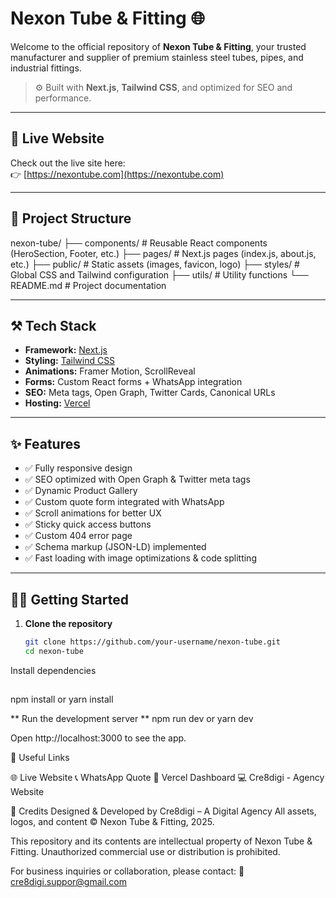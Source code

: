 # Nexon Tube & Fitting 🌐

Welcome to the official repository of **Nexon Tube & Fitting**, your trusted manufacturer and supplier of premium stainless steel tubes, pipes, and industrial fittings.

> ⚙️ Built with **Next.js**, **Tailwind CSS**, and optimized for SEO and performance.

---

## 🚀 Live Website
Check out the live site here:  
👉 [https://nexontube.com](https://nexontube.com)

---

## 📂 Project Structure

nexon-tube/
├── components/ # Reusable React components (HeroSection, Footer, etc.)
├── pages/ # Next.js pages (index.js, about.js, etc.)
├── public/ # Static assets (images, favicon, logo)
├── styles/ # Global CSS and Tailwind configuration
├── utils/ # Utility functions
└── README.md # Project documentation


---

## ⚒️ Tech Stack

- **Framework:** [Next.js](https://nextjs.org/)  
- **Styling:** [Tailwind CSS](https://tailwindcss.com/)  
- **Animations:** Framer Motion, ScrollReveal  
- **Forms:** Custom React forms + WhatsApp integration  
- **SEO:** Meta tags, Open Graph, Twitter Cards, Canonical URLs  
- **Hosting:** [Vercel](https://vercel.com)

---

## ✨ Features

- ✅ Fully responsive design  
- ✅ SEO optimized with Open Graph & Twitter meta tags  
- ✅ Dynamic Product Gallery  
- ✅ Custom quote form integrated with WhatsApp  
- ✅ Scroll animations for better UX  
- ✅ Sticky quick access buttons  
- ✅ Custom 404 error page  
- ✅ Schema markup (JSON-LD) implemented  
- ✅ Fast loading with image optimizations & code splitting

---

## 🧑‍💻 Getting Started

1. **Clone the repository**

   ```bash
   git clone https://github.com/your-username/nexon-tube.git
   cd nexon-tube
Install dependencies


##
npm install
   or
yarn install

** Run the development server **
npm run dev
  or
yarn dev


Open http://localhost:3000 to see the app.

🔗 Useful Links

🌐 Live Website
📞 WhatsApp Quote 
🚀 Vercel Dashboard
💻 Cre8digi - Agency Website

🙌 Credits
Designed & Developed by Cre8digi – A Digital Agency
All assets, logos, and content © Nexon Tube & Fitting, 2025.

This repository and its contents are intellectual property of Nexon Tube & Fitting.
Unauthorized commercial use or distribution is prohibited.

For business inquiries or collaboration, please contact:
📧 cre8digi.suppor@gmail.com
